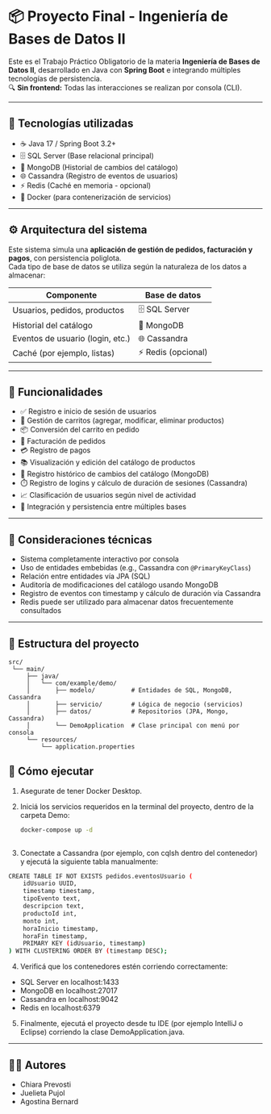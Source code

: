 # 📦 Proyecto Final - Ingeniería de Bases de Datos II

Este es el Trabajo Práctico Obligatorio de la materia **Ingeniería de Bases de Datos II**, desarrollado en Java con **Spring Boot** e integrando múltiples tecnologías de persistencia.  
🔍 **Sin frontend:** Todas las interacciones se realizan por consola (CLI).

---

## 🧩 Tecnologías utilizadas

- ☕ Java 17 / Spring Boot 3.2+
- 🗄️ SQL Server (Base relacional principal)
- 🍃 MongoDB (Historial de cambios del catálogo)
- 🌐 Cassandra (Registro de eventos de usuarios)
- ⚡ Redis (Caché en memoria - opcional)
- 🐳 Docker (para contenerización de servicios)

---

## ⚙️ Arquitectura del sistema

Este sistema simula una **aplicación de gestión de pedidos, facturación y pagos**, con persistencia poliglota.  
Cada tipo de base de datos se utiliza según la naturaleza de los datos a almacenar:

| Componente                        | Base de datos      |
|----------------------------------|--------------------|
| Usuarios, pedidos, productos     | 🗄️ SQL Server      |
| Historial del catálogo           | 🍃 MongoDB         |
| Eventos de usuario (login, etc.) | 🌐 Cassandra        |
| Caché (por ejemplo, listas)      | ⚡ Redis (opcional) |

---

## 🔑 Funcionalidades

- ✅ Registro e inicio de sesión de usuarios
- 🛒 Gestión de carritos (agregar, modificar, eliminar productos)
- 📦 Conversión del carrito en pedido
- 🧾 Facturación de pedidos
- 💳 Registro de pagos
- 📚 Visualización y edición del catálogo de productos
- 🧠 Registro histórico de cambios del catálogo (MongoDB)
- ⏱️ Registro de logins y cálculo de duración de sesiones (Cassandra)
- 📈 Clasificación de usuarios según nivel de actividad
- 🔄 Integración y persistencia entre múltiples bases

---

## 🧪 Consideraciones técnicas

- Sistema completamente interactivo por consola
- Uso de entidades embebidas (e.g., Cassandra con `@PrimaryKeyClass`)
- Relación entre entidades vía JPA (SQL)
- Auditoría de modificaciones del catálogo usando MongoDB
- Registro de eventos con timestamp y cálculo de duración vía Cassandra
- Redis puede ser utilizado para almacenar datos frecuentemente consultados

---

## 📂 Estructura del proyecto

```text
src/
 └── main/
     ├── java/
     │   └── com/example/demo/
     │       ├── modelo/          # Entidades de SQL, MongoDB, Cassandra
     │       ├── servicio/        # Lógica de negocio (servicios)
     │       ├── datos/           # Repositorios (JPA, Mongo, Cassandra)
     │       └── DemoApplication  # Clase principal con menú por consola
     └── resources/
         └── application.properties
```

## 🚀 Cómo ejecutar


1. Asegurate de tener Docker Desktop.

2. Iniciá los servicios requeridos en la terminal del proyecto, dentro de la carpeta Demo:
   ```bash
   docker-compose up -d
  
3. Conectate a Cassandra (por ejemplo, con cqlsh dentro del contenedor) y ejecutá la siguiente tabla manualmente:
```bash
CREATE TABLE IF NOT EXISTS pedidos.eventosUsuario (
    idUsuario UUID,
    timestamp timestamp,
    tipoEvento text,
    descripcion text,
    productoId int,
    monto int,
    horaInicio timestamp,
    horaFin timestamp,
    PRIMARY KEY (idUsuario, timestamp)
) WITH CLUSTERING ORDER BY (timestamp DESC);
```
4. Verificá que los contenedores estén corriendo correctamente:

- SQL Server en localhost:1433
- MongoDB en localhost:27017
- Cassandra en localhost:9042
- Redis en localhost:6379

5. Finalmente, ejecutá el proyecto desde tu IDE (por ejemplo IntelliJ o Eclipse) corriendo la clase DemoApplication.java.

---
## 👩‍💻 Autores
- Chiara Prevosti
- Juelieta Pujol
- Agostina Bernard
